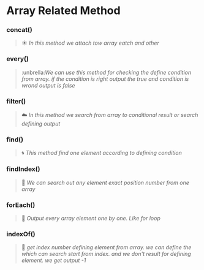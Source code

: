 # Array Related Method

### concat()
 
> :sunny: *In this method we attach tow array eatch and other*

### every()

> :unbrella:*We can use this method for checking the define condition from array. if the condition is right output the true and condition is wrond output is false*

### filter()

> :cloud: *In this method we search from array to conditional result or search defining output*

### find()

> :cyclone: *This method find one element according to defining condition*

### findIndex()

> :wolf: *We can search out any element exact position number from one array*

### forEach()

> :blue_heart: *Output every array element one by one. Like for loop*

### indexOf()

> :purple_heart: *get index number defining element from array. we can define the which can search start from index. and we don't result for defining element. we get output -1*



